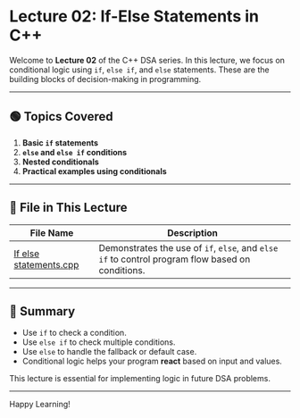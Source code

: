 # Lecture 02: If-Else Statements in C++

Welcome to **Lecture 02** of the C++ DSA series. In this lecture, we focus on conditional logic using `if`, `else if`, and `else` statements. These are the building blocks of decision-making in programming.

---

## 🟢 Topics Covered

1. **Basic `if` statements**
2. **`else` and `else if` conditions**
3. **Nested conditionals**
4. **Practical examples using conditionals**

---

## 📂 File in This Lecture

| File Name | Description |
|-----------|-------------|
| [If else statements.cpp](./If%20else%20statements.cpp) | Demonstrates the use of `if`, `else`, and `else if` to control program flow based on conditions. |

---

## 📌 Summary

- Use `if` to check a condition.
- Use `else if` to check multiple conditions.
- Use `else` to handle the fallback or default case.
- Conditional logic helps your program **react** based on input and values.

This lecture is essential for implementing logic in future DSA problems.

---

Happy Learning!

